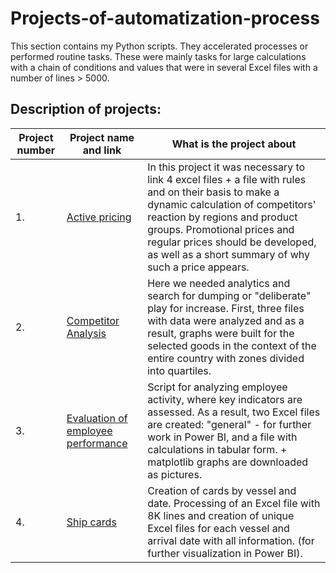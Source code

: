 # Projects-of-automatization-process
This section contains my Python scripts. They accelerated processes or performed routine tasks. These were mainly tasks for large calculations with a chain of conditions and values ​​that were in several Excel files with a number of lines > 5000.

## Description of projects:
| Project number| Project name and link | What is the project about                                                     |
|---------------|-------------------|------------------------------------------------------------------|
|1.             | [Active pricing](https://github.com/Gobberz/Projects-of-automatization-process/tree/main/Active%20pricing)|In this project it was necessary to link 4 excel files + a file with rules and on their basis to make a dynamic calculation of competitors' reaction by regions and product groups. Promotional prices and regular prices should be developed, as well as a short summary of why such a price appears.
|2.             | [Competitor Analysis](https://github.com/Gobberz/Projects-of-automatization-process/tree/main/Competitor%20Analysis) |Here we needed analytics and search for dumping or "deliberate" play for increase. First, three files with data were analyzed and as a result, graphs were built for the selected goods in the context of the entire country with zones divided into quartiles.
|3.             | [Evaluation of employee performance](https://github.com/Gobberz/Projects-of-automatization-process/tree/main/Evaluation%20of%20employee%20performance)|Script for analyzing employee activity, where key indicators are assessed. As a result, two Excel files are created: "general" - for further work in Power BI, and a file with calculations in tabular form. + matplotlib graphs are downloaded as pictures.
|4.             |[Ship cards](https://github.com/Gobberz/Projects-of-automatization-process/tree/main/Ship%20cards)|Creation of cards by vessel and date. Processing of an Excel file with 8K lines and creation of unique Excel files for each vessel and arrival date with all information. (for further visualization in Power BI).
